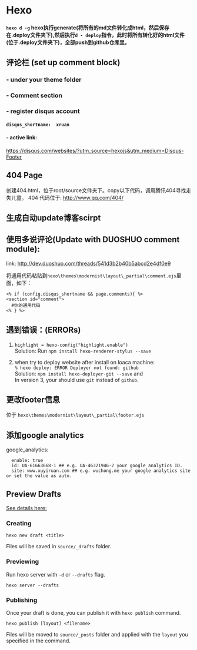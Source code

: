 # Hexo

#### `hexo d -g` hexo执行generate(将所有的md文件转化成html，然后保存在.deploy文件夹下),然后执行`d - deploy`指令，此时将所有转化好的html文件(位于.deploy文件夹下)，全部push到github仓库里。


## 评论栏 (set up comment block)
### - under your theme folder
### - Comment section
### - register disqus account
#### `disqus_shortname:  xruan`
#### - active link: 
https://disqus.com/websites/?utm_source=hexojs&utm_medium=Disqus-Footer


## 404 Page
创建404.html，位于root/source文件夹下。copy以下代码，调用腾讯404寻找走失儿童。
404 代码位于: 
http://www.qq.com/404/

## 生成自动update博客scirpt

## 使用多说评论(Update with DUOSHUO comment module):
link: http://dev.duoshuo.com/threads/541d3b2b40b5abcd2e4df0e9

将通用代码粘贴到`hexo\themes\modernist\layout\_partial\comment.ejs`里面，如下：

```
<% if (config.disqus_shortname && page.comments){ %>
<section id="comment">
  #你的通用代码
<% } %>
```


## 遇到错误：(ERRORs)
1. `highlight = hexo-config("highlight.enable")`  
Solution: Run `npm install hexo-renderer-stylus --save`

2. when try to deploy website after install on loaca machine:   
`% hexo deploy: ERROR Deployer not found: github`  
Solution: `npm install hexo-deployer-git --save` and   
In version 3, your should use `git` instead of `github`.

## 更改footer信息
位于 `hexo\themes\modernist\layout\_partial\footer.ejs`

## 添加google analytics

google_analytics:
```
  enable: true 
  id: UA-61663668-1 ## e.g. UA-46321946-2 your google analytics ID.
  site: www.xuyiruan.com ## e.g. wuchong.me your google analytics site or set the value as auto.
```


## Preview Drafts

[See details here:](https://hexo.io/zh-cn/docs/drafts.html)

### Creating

    hexo new draft <title>

Files will be saved in `source/_drafts` folder.

### Previewing

 Run hexo server with `-d` or `--drafts` flag.

    hexo server --drafts
### Publishing

Once your draft is done, you can publish it with `hexo publish` command.

    hexo publish [layout] <filename>

Files will be moved to `source/_posts` folder and applied with the `layout` you specified in the command.


